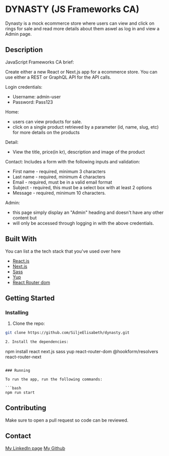 # DYNASTY (JS Frameworks CA)
Dynasty is a mock ecommerce store where users can view and click on rings for sale and read more details about them aswel as log in and view a Admin page.
## Description

JavaScript Frameworks CA brief:

Create either a new React or Next.js app for a ecommerce store.
You can use either a REST or GraphQL API for the API calls.

Login credentials:
- Username: admin-user 
- Password: Pass123

Home:
-  users can view products for sale.
-  click on a single product retrieved by a parameter (id, name, slug, etc) for more details on the products

Detail:
- View the title, price(in kr), description and image of the product

Contact:
Includes a form with the following inputs and validation:
-   First name - required, minimum 3 characters
-   Last name - required, minimum 4 characters
-   Email - required, must be in a valid email format
-   Subject - required, this must be a select box with at least 2 options
-   Message - required, minimum 10 characters.

Admin:
- this page simply display an "Admin" heading and doesn't have any other content but 
- will only be accessed through logging in with the above credentials. 

## Built With

You can list a the tech stack that you've used over here

- [React.js](https://reactjs.org/)
- [Next.js](https://nextjs.org/)
- [Sass](https://sass-lang.com/)
- [Yup](https://github.com/jquense/yup)
- [React Router dom](https://reactrouter.com/en/main)

## Getting Started

### Installing

1. Clone the repo:

```bash
git clone https://github.com/SiljeElisabeth/dynasty.git

2. Install the dependencies:

```
npm install react next.js sass yup react-router-dom @hookform/resolvers react-router-next
```

### Running

To run the app, run the following commands:

```bash
npm run start
```

## Contributing

Make sure to open a pull request so code can be reviewed.

## Contact

[My LinkedIn page](https://www.linkedin.com/in/silje-elisabeth-thun%C3%A6s-b395451b5/)
[My Github](https://github.com/SiljeElisabeth)

